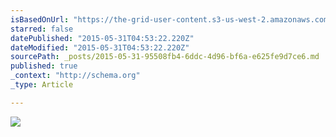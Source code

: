 ```yaml
---
isBasedOnUrl: "https://the-grid-user-content.s3-us-west-2.amazonaws.com/435cd0a4-8038-45e2-9c07-527e85ff131d.jpg"
starred: false
datePublished: "2015-05-31T04:53:22.220Z"
dateModified: "2015-05-31T04:53:22.220Z"
sourcePath: _posts/2015-05-31-95508fb4-6ddc-4d96-bf6a-e625fe9d7ce6.md
published: true
_context: "http://schema.org"
_type: Article

---
```

![](https://the-grid-user-content.s3-us-west-2.amazonaws.com/435cd0a4-8038-45e2-9c07-527e85ff131d.jpg)